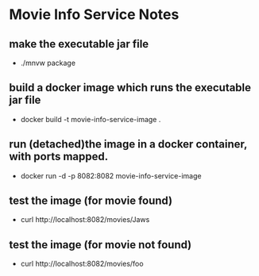 # Movie Info Service Notes

## make the executable jar file
* ./mnvw package

## build a docker image which runs the executable jar file
* docker build -t movie-info-service-image .

## run (detached)the image in a docker container, with ports mapped.
* docker run -d -p 8082:8082 movie-info-service-image 

## test the image (for movie found)
* curl http://localhost:8082/movies/Jaws

## test the image (for movie not found)
* curl http://localhost:8082/movies/foo

